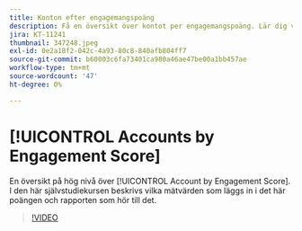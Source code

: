 ```yaml
---
title: Konton efter engagemangspoäng
description: Få en översikt över kontot per engagemangspoäng. Lär dig vilka mätvärden som läggs in i den här poängen och rapporten som hör till den.
jira: KT-11241
thumbnail: 347248.jpeg
exl-id: 0e2a18f2-042c-4a93-80c8-840afb804ff7
source-git-commit: b60003c6fa73401ca980a46ae47be00a1bb457ae
workflow-type: tm+mt
source-wordcount: '47'
ht-degree: 0%

---
```


# [!UICONTROL Accounts by Engagement Score]

En översikt på hög nivå över [!UICONTROL Account by Engagement Score].  I den här självstudiekursen beskrivs vilka mätvärden som läggs in i det här poängen och rapporten som hör till det.

>[!VIDEO](https://video.tv.adobe.com/v/347248/?quality=12&learn=on)
